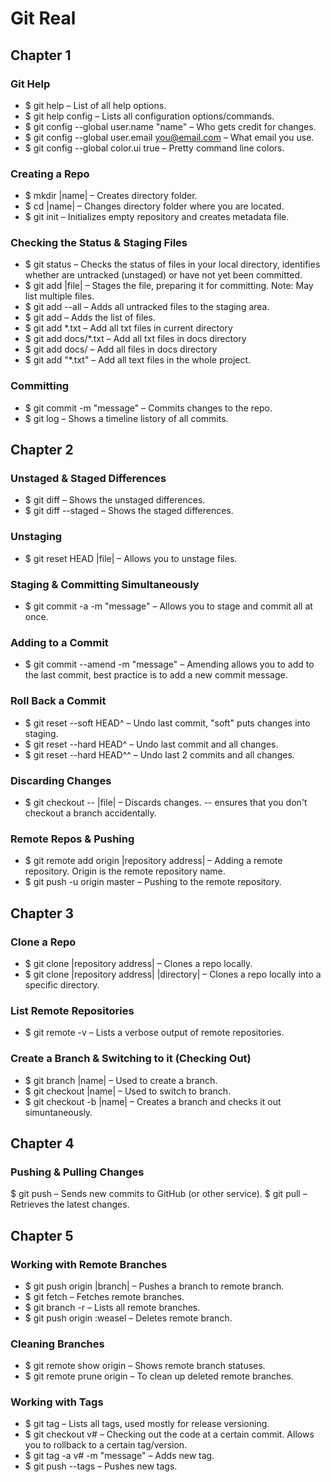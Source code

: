 # Git Real

## Chapter 1

### Git Help
* $ git help – List of all help options.
* $ git help config – Lists all configuration options/commands.
* $ git config --global user.name "name" – Who gets credit for changes.
* $ git config --global user.email you@email.com – What email you use.
* $ git config --global color.ui true – Pretty command line colors.

### Creating a Repo
* $ mkdir |name| – Creates directory folder.
* $ cd |name| – Changes directory folder where you are located.
* $ git init – Initializes empty repository and creates metadata file.

### Checking the Status & Staging Files
* $ git status – Checks the status of files in your local directory, identifies whether are untracked (unstaged) or have not yet been committed.
* $ git add |file| – Stages the file, preparing it for committing. Note: May list multiple files.
* $ git add --all – Adds all untracked files to the staging area.
* $ git add <list of files> – Adds the list of files.
* $ git add *.txt – Add all txt files in current directory
* $ git add docs/*.txt – Add all txt files in docs directory
* $ git add docs/ – Add all files in docs directory
* $ git add "*.txt" – Add all text files in the whole project.

### Committing
* $ git commit -m "message" – Commits changes to the repo.
* $ git log – Shows a timeline listory of all commits.

## Chapter 2

### Unstaged & Staged Differences
* $ git diff – Shows the unstaged differences.
* $ git diff --staged – Shows the staged differences.

### Unstaging
* $ git reset HEAD |file| – Allows you to unstage files.

### Staging & Committing Simultaneously
* $ git commit -a -m "message" – Allows you to stage and commit all at once.

### Adding to a Commit
* $ git commit --amend -m "message" – Amending allows you to add to the last commit, best practice is to add a new commit message.

### Roll Back a Commit
* $ git reset --soft HEAD^ – Undo last commit, "soft" puts changes into staging.
* $ git reset --hard HEAD^ – Undo last commit and all changes.
* $ git reset --hard HEAD^^ – Undo last 2 commits and all changes.

### Discarding Changes
* $ git checkout -- |file| – Discards changes. -- ensures that you don't checkout a branch accidentally.

### Remote Repos & Pushing
* $ git remote add origin |repository address| – Adding a remote repository. Origin is the remote repository name.
* $ git push -u origin master – Pushing to the remote repository.

## Chapter 3

### Clone a Repo
* $ git clone |repository address| – Clones a repo locally.
* $ git clone |repository address| |directory| – Clones a repo locally into a specific directory.

### List Remote Repositories
* $ git remote -v – Lists a verbose output of remote repositories.

### Create a Branch & Switching to it (Checking Out)
* $ git branch |name| – Used to create a branch.
* $ git checkout |name| – Used to switch to branch.
* $ git checkout -b |name| – Creates a branch and checks it out simuntaneously.


## Chapter 4

### Pushing & Pulling Changes
$ git push – Sends new commits to GitHub (or other service).
$ git pull – Retrieves the latest changes.

## Chapter 5

### Working with Remote Branches
* $ git push origin |branch| – Pushes a branch to remote branch.
* $ git fetch – Fetches remote branches.
* $ git branch -r – Lists all remote branches.
* $ git push origin :weasel – Deletes remote branch.

### Cleaning Branches
* $ git remote show origin – Shows remote branch statuses.
* $ git remote prune origin – To clean up deleted remote branches.

### Working with Tags
* $ git tag – Lists all tags, used mostly for release versioning.
* $ git checkout v# – Checking out the code at a certain commit. Allows you to rollback to a certain tag/version.
* $ git tag -a v# -m "message" – Adds new tag.
* $ git push --tags – Pushes new tags.
